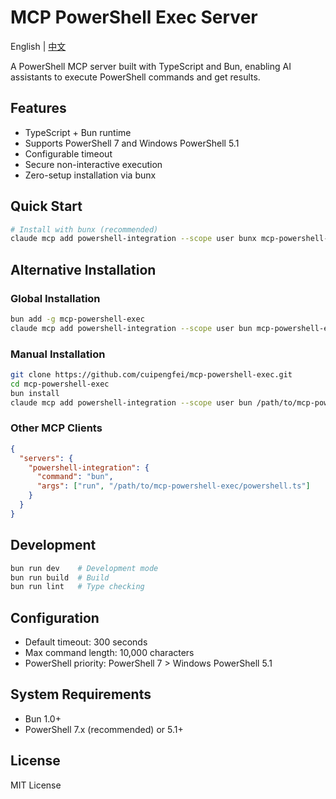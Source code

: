 # MCP PowerShell Exec Server

English | [中文](README.md)

A PowerShell MCP server built with TypeScript and Bun, enabling AI assistants to execute PowerShell commands and get results.

## Features

- TypeScript + Bun runtime
- Supports PowerShell 7 and Windows PowerShell 5.1
- Configurable timeout
- Secure non-interactive execution
- Zero-setup installation via bunx

## Quick Start

```bash
# Install with bunx (recommended)
claude mcp add powershell-integration --scope user bunx mcp-powershell-exec
```

## Alternative Installation

### Global Installation
```bash
bun add -g mcp-powershell-exec
claude mcp add powershell-integration --scope user bun mcp-powershell-exec
```

### Manual Installation
```bash
git clone https://github.com/cuipengfei/mcp-powershell-exec.git
cd mcp-powershell-exec
bun install
claude mcp add powershell-integration --scope user bun /path/to/mcp-powershell-exec/powershell.ts
```

### Other MCP Clients
```json
{
  "servers": {
    "powershell-integration": {
      "command": "bun",
      "args": ["run", "/path/to/mcp-powershell-exec/powershell.ts"]
    }
  }
}
```

## Development

```bash
bun run dev    # Development mode
bun run build  # Build
bun run lint   # Type checking
```

## Configuration

- Default timeout: 300 seconds
- Max command length: 10,000 characters
- PowerShell priority: PowerShell 7 > Windows PowerShell 5.1

## System Requirements

- Bun 1.0+
- PowerShell 7.x (recommended) or 5.1+

## License

MIT License